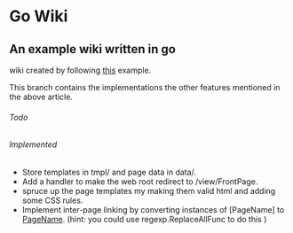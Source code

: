 # Go Wiki
## An example wiki written in go
wiki created by following [this](https://go.dev/doc/articles/wiki/ "https://go.dev/doc/articles/wiki/") example.

This branch contains the implementations the other features mentioned in the above article.

###### Todo



###### Implemented
* Store templates in tmpl/ and page data in data/.
* Add a handler to make the web root redirect to /view/FrontPage.
* spruce up the page templates my making them valid html and adding some CSS rules.
* Implement inter-page linking by converting instances of [PageName] to
 <a href="/view/PageName">PageName</a>. (hint: you could use regexp.ReplaceAllFunc to do this
)
